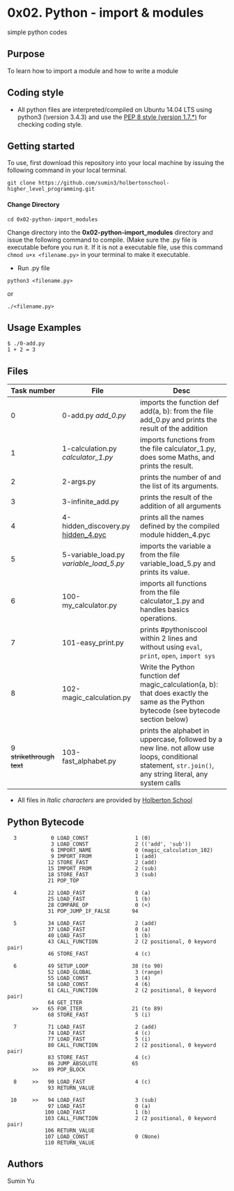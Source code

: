 # 0x02. Python - import & modules
simple python codes

## Purpose
To learn how to import a module and how to write a module

## Coding style
- All python files are interpreted/compiled on Ubuntu 14.04 LTS using python3 (\version 3.4.3) and use the [PEP 8 style (version 1.7.*)](https://github.com/PyC\QA/pycodestyle) for checking coding style.

## Getting started
To use, first download  this repository into your local machine by issuing the following command in your local terminal. 
```
git clone https://github.com/sumin3/holbertonschool-higher_level_programming.git
```
#### Change Directory
```
cd 0x02-python-import_modules
```
Change directory into the **0x02-python-import_modules** directory and issue the following command to compile. (Make sure the .py file is executable before you run it. If it is not a executable file, use this command `chmod u+x <filename.py>` in your terminal to make it executable.

* Run .py file
```
python3 <filename.py>
```
or

```
./<filename.py>
```

## Usage Examples
```
$ ./0-add.py
1 + 2 = 3
```

## Files
Task number | File | Desc
---|--|---
0  | 0-add.py *add_0.py* |  imports the function def add(a, b): from the file add_0.py and prints the result of the addition
1  | 1-calculation.py *calculator_1.py* | imports functions from the file calculator_1.py, does some Maths, and prints the result.
2  | 2-args.py | prints the number of and the list of its arguments.
3  | 3-infinite_add.py | prints the result of the addition of all arguments
4  | 4-hidden_discovery.py [hidden_4.pyc](https://github.com/holbertonschool/0x02.py/raw/master/hidden_4.pyc) | prints all the names defined by the compiled module hidden_4.pyc
5  | 5-variable_load.py *variable_load_5.py* | imports the variable a from the file variable_load_5.py and prints its value.
6  | 100-my_calculator.py | imports all functions from the file calculator_1.py and handles basics operations.
7  | 101-easy_print.py |  prints #pythoniscool within 2 lines and without using `eval`, `print`, `open`, `import sys`
8  | 102-magic_calculation.py  | Write the Python function def magic_calculation(a, b): that does exactly the same as the Python bytecode (see bytecode section below)
9 ~~strikethrough text~~ |103-fast_alphabet.py  | prints the alphabet in uppercase, followed by a new line. not allow use loops, conditional statement, `str.join()`, any string literal, any system calls 
* All files in *Italic characters* are provided by [Holberton School](https://www.holbertonschool.com/) 
## Python Bytecode
```
  3           0 LOAD_CONST               1 (0)
              3 LOAD_CONST               2 (('add', 'sub'))
              6 IMPORT_NAME              0 (magic_calculation_102)
              9 IMPORT_FROM              1 (add)
             12 STORE_FAST               2 (add)
             15 IMPORT_FROM              2 (sub)
             18 STORE_FAST               3 (sub)
             21 POP_TOP

  4          22 LOAD_FAST                0 (a)
             25 LOAD_FAST                1 (b)
             28 COMPARE_OP               0 (<)
             31 POP_JUMP_IF_FALSE       94

  5          34 LOAD_FAST                2 (add)
             37 LOAD_FAST                0 (a)
             40 LOAD_FAST                1 (b)
             43 CALL_FUNCTION            2 (2 positional, 0 keyword pair)
             46 STORE_FAST               4 (c)

  6          49 SETUP_LOOP              38 (to 90)
             52 LOAD_GLOBAL              3 (range)
             55 LOAD_CONST               3 (4)
             58 LOAD_CONST               4 (6)
             61 CALL_FUNCTION            2 (2 positional, 0 keyword pair)
             64 GET_ITER
        >>   65 FOR_ITER                21 (to 89)
             68 STORE_FAST               5 (i)

  7          71 LOAD_FAST                2 (add)
             74 LOAD_FAST                4 (c)
             77 LOAD_FAST                5 (i)
             80 CALL_FUNCTION            2 (2 positional, 0 keyword pair)
             83 STORE_FAST               4 (c)
             86 JUMP_ABSOLUTE           65
        >>   89 POP_BLOCK

  8     >>   90 LOAD_FAST                4 (c)
             93 RETURN_VALUE

 10     >>   94 LOAD_FAST                3 (sub)
             97 LOAD_FAST                0 (a)
            100 LOAD_FAST                1 (b)
            103 CALL_FUNCTION            2 (2 positional, 0 keyword pair)
            106 RETURN_VALUE
            107 LOAD_CONST               0 (None)
            110 RETURN_VALUE
```

## Authors
Sumin Yu  